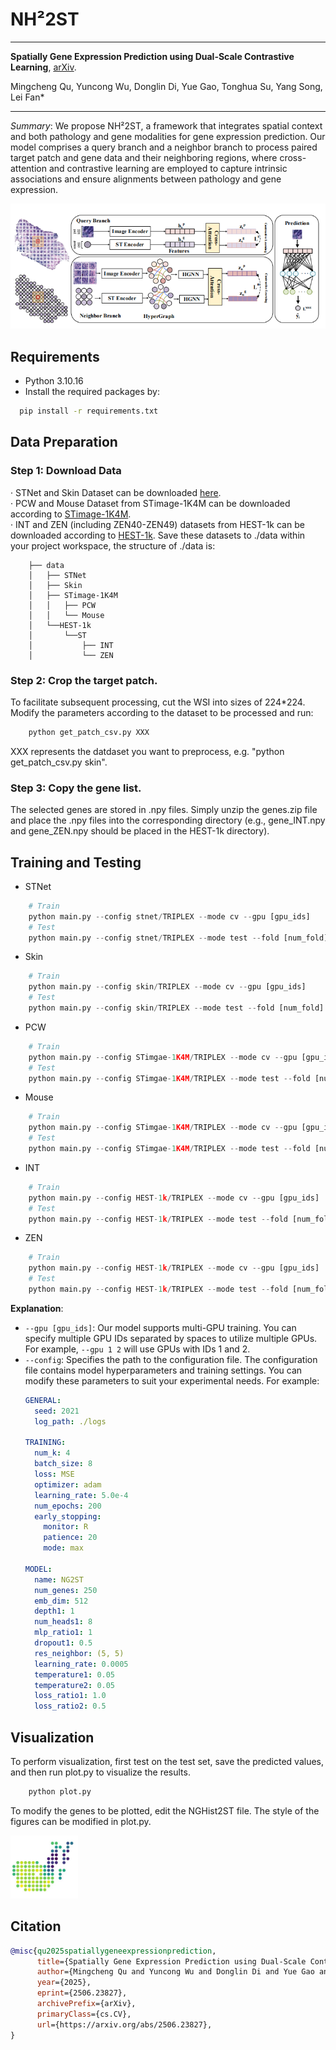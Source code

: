 # NH²2ST #
***
**Spatially Gene Expression Prediction using Dual-Scale Contrastive Learning**, [arXiv](https://arxiv.org/abs/2506.23827).

Mingcheng Qu, Yuncong Wu, Donglin Di, Yue Gao, Tonghua Su, Yang Song, Lei Fan*
***

*Summary*: We propose NH²2ST, a framework that integrates spatial context and both pathology and gene modalities for gene expression prediction. Our model comprises a query branch and a neighbor branch to process paired target patch and gene data and their neighboring regions, where cross-attention and contrastive learning are employed to capture intrinsic associations and ensure alignments between pathology and gene expression.

<img src="./imgs/framework.png" title="NH²2ST"/>

## Requirements
- Python 3.10.16
- Install the required packages by:
```bash
  pip install -r requirements.txt
```

## Data Preparation
### Step 1: Download Data
· STNet and Skin Dataset can be downloaded [here](https://drive.google.com/drive/folders/13oJqeoU5_QPy4_yeZ4eK694AGoBuQjop?usp=drive_link).\
· PCW and Mouse Dataset from STimage-1K4M can be downloaded according to [STimage-1K4M](https://github.com/JiawenChenn/STimage-1K4M).\
· INT and ZEN (including ZEN40-ZEN49) datasets from HEST-1k can be downloaded according to [HEST-1k](https://github.com/mahmoodlab/hest).
Save these datasets to ./data within your project workspace, the structure of ./data is:
```
    ├── data
    │   ├── STNet
    │   ├── Skin
    │   ├── STimage-1K4M
    │   │   ├── PCW
    │   │   └── Mouse
    │   └──HEST-1k
    │       └──ST
    │           ├── INT
    │           └── ZEN
```

### Step 2: Crop the target patch.
To facilitate subsequent processing, cut the WSI into sizes of 224*224. Modify the parameters according to the dataset to be processed and run:
```python
    python get_patch_csv.py XXX
```
XXX represents the datdaset you want to preprocess, e.g. "python get_patch_csv.py skin".

### Step 3: Copy the gene list.
The selected genes are stored in .npy files. Simply unzip the genes.zip file and place the .npy files into the corresponding directory (e.g., gene_INT.npy and gene_ZEN.npy should be placed in the HEST-1k directory).

## Training and Testing
- STNet
```python
    # Train
    python main.py --config stnet/TRIPLEX --mode cv --gpu [gpu_ids]
    # Test
    python main.py --config stnet/TRIPLEX --mode test --fold [num_fold] --model_path [path/model/weight]
```
- Skin
```python
    # Train
    python main.py --config skin/TRIPLEX --mode cv --gpu [gpu_ids]
    # Test
    python main.py --config skin/TRIPLEX --mode test --fold [num_fold] --model_path [path/model/weight]
```
- PCW
```python
    # Train
    python main.py --config STimgae-1K4M/TRIPLEX --mode cv --gpu [gpu_ids]
    # Test
    python main.py --config STimgae-1K4M/TRIPLEX --mode test --fold [num_fold] --model_path [path/model/weight]
```
- Mouse
```python
    # Train
    python main.py --config STimgae-1K4M/TRIPLEX --mode cv --gpu [gpu_ids]
    # Test
    python main.py --config STimgae-1K4M/TRIPLEX --mode test --fold [num_fold] --model_path [path/model/weight]
```
- INT
```python
    # Train
    python main.py --config HEST-1k/TRIPLEX --mode cv --gpu [gpu_ids]
    # Test
    python main.py --config HEST-1k/TRIPLEX --mode test --fold [num_fold] --model_path [path/model/weight]
```
- ZEN
```python
    # Train
    python main.py --config HEST-1k/TRIPLEX --mode cv --gpu [gpu_ids]
    # Test
    python main.py --config HEST-1k/TRIPLEX --mode test --fold [num_fold] --model_path [path/model/weight]
```
**Explanation**:
- `--gpu [gpu_ids]`: Our model supports multi-GPU training. You can specify multiple GPU IDs separated by spaces to utilize multiple GPUs. For example, `--gpu 1 2` will use GPUs with IDs 1 and 2.
- `--config`: Specifies the path to the configuration file. The configuration file contains model hyperparameters and training settings. You can modify these parameters to suit your experimental needs. For example:
    ```yaml
    GENERAL:
      seed: 2021
      log_path: ./logs
  
    TRAINING:
      num_k: 4
      batch_size: 8
      loss: MSE
      optimizer: adam
      learning_rate: 5.0e-4
      num_epochs: 200
      early_stopping:
        monitor: R
        patience: 20
        mode: max

    MODEL:
      name: NG2ST
      num_genes: 250
      emb_dim: 512
      depth1: 1
      num_heads1: 8
      mlp_ratio1: 1
      dropout1: 0.5
      res_neighbor: (5, 5)
      learning_rate: 0.0005
      temperature1: 0.05
      temperature2: 0.05
      loss_ratio1: 1.0
      loss_ratio2: 0.5
    ```
## Visualization
To perform visualization, first test on the test set, save the predicted values, and then run plot.py to visualize the results.

```python
    python plot.py
```
To modify the genes to be plotted, edit the NGHist2ST file. The style of the figures can be modified in plot.py.

<img src="./imgs/visualization.png" title="Visualization"/>


## Citation

```bibtex
@misc{qu2025spatiallygeneexpressionprediction,
      title={Spatially Gene Expression Prediction using Dual-Scale Contrastive Learning}, 
      author={Mingcheng Qu and Yuncong Wu and Donglin Di and Yue Gao and Tonghua Su and Yang Song and Lei Fan},
      year={2025},
      eprint={2506.23827},
      archivePrefix={arXiv},
      primaryClass={cs.CV},
      url={https://arxiv.org/abs/2506.23827}, 
}